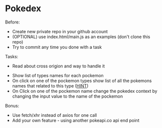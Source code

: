 # Pokedex

Before:
* Create new private repo in your github account
* (OPTIONAL) use index.html/main.js as an examples (don't clone this repo)
* Try to commit any time you done with a task

Tasks:
* Read about cross origion and way to handle it
<!-- * Use [this](https://chrome.google.com/webstore/detail/cors-unblock/lfhmikememgdcahcdlaciloancbhjino?hl=en) chrome extenstion for unblock cross origion when working on local file  -->
<!-- * Show Pockemon name height weight and image on search id -->
<!-- * Make the image change to `back_default` on hover -->
<!-- * Support search by name ([HINT](https://pokeapi.co/docs/v2#pokemon)) -->
<!-- * Add not found message if the API return it (case the pockemon doesnt exist) -->
* Show list of types names for each pockemon
* On click on one of the pockemon types show list of all the pokemons names that related to this type ([HINT](https://pokeapi.co/docs/v2#type:~:text=lines\)-,Type))
* On Click on one of the pockemon name change the pokedex context by changing the input value to the name of the pockemon

Bonus:
* Use fetch/xhr instead of axios for one call
* Add your own feature - using another pokeapi.co api end point 
